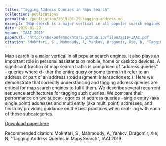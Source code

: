 ```yaml
---
title: "Tagging Address Queries in Maps Search"
collection: publications
permalink: /publication/2019-01-29-tagging-address.md
excerpt: 'Map search is a major vertical in all popular search engines. It also plays an important role in personal assistants on mobile, home or desktop devices. A significant fraction of map search traffic is comprised of “address queries” - queries where ei- ther the entire query or some terms in it refer to an address or part of an address (road segment, intersection etc.). Here we demonstrate that correctly understanding and tagging address queries are critical for map search engines to fulfill them. We describe several recurrent sequence architectures for tagging such queries. We compare their performance on two subcat- egories of address queries - single entity (aka single point) addresses and multi entity (aka multi point) addresses, and finish by providing guidance on the best practices when deal- ing with each of these subcategories.'
date: 2019-01-29
venue: 'IAAI 2019'
paperurl: 'http://shekoofehmokhtari.github.io/files/2019-IAAI.pdf'
citation: 'Mokhtari, S , Mahmoudy, A, Yankov, Dragomir, Xie, N, "Tagging Address Queries in Maps Search", IAAI 2019'
---
```

Map search is a major vertical in all popular search engines. It also plays an important role in personal assistants on mobile, home or desktop devices. A significant fraction of map search traffic is comprised of “address queries” - queries where ei- ther the entire query or some terms in it refer to an address or part of an address (road segment, intersection etc.). Here we demonstrate that correctly understanding and tagging address queries are critical for map search engines to fulfill them. We describe several recurrent sequence architectures for tagging such queries. We compare their performance on two subcat- egories of address queries - single entity (aka single point) addresses and multi entity (aka multi point) addresses, and finish by providing guidance on the best practices when deal- ing with each of these subcategories.

[Download paper here](http://shekoofehmokhtari.github.io/files/2019-IAAI.pdf)

Recommended citation: Mokhtari, S , Mahmoudy, A, Yankov, Dragomir, Xie, N, "Tagging Address Queries in Maps Search", IAAI 2019
